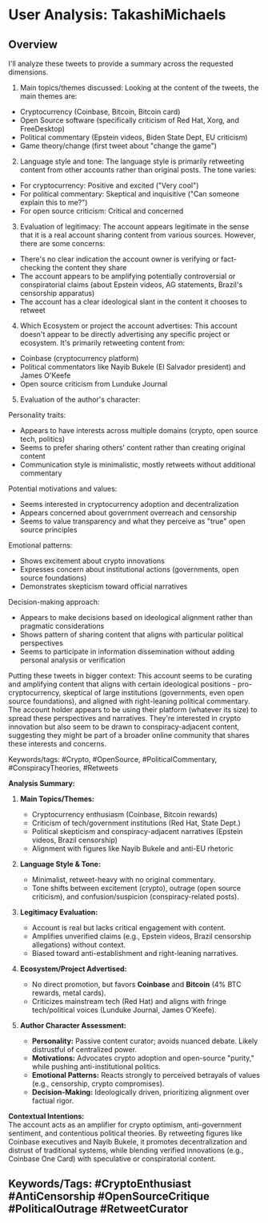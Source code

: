 # User Analysis: TakashiMichaels

## Overview

<think>
I'll analyze these tweets to provide a summary across the requested dimensions.

1. Main topics/themes discussed:
Looking at the content of the tweets, the main themes are:
- Cryptocurrency (Coinbase, Bitcoin, Bitcoin card)
- Open Source software (specifically criticism of Red Hat, Xorg, and FreeDesktop)
- Political commentary (Epstein videos, Biden State Dept, EU criticism)
- Game theory/change (first tweet about "change the game")

2. Language style and tone:
The language style is primarily retweeting content from other accounts rather than original posts. The tone varies:
- For cryptocurrency: Positive and excited ("Very cool")
- For political commentary: Skeptical and inquisitive ("Can someone explain this to me?")
- For open source criticism: Critical and concerned

3. Evaluation of legitimacy:
The account appears legitimate in the sense that it is a real account sharing content from various sources. However, there are some concerns:
- There's no clear indication the account owner is verifying or fact-checking the content they share
- The account appears to be amplifying potentially controversial or conspiratorial claims (about Epstein videos, AG statements, Brazil's censorship apparatus)
- The account has a clear ideological slant in the content it chooses to retweet

4. Which Ecosystem or project the account advertises:
This account doesn't appear to be directly advertising any specific project or ecosystem. It's primarily retweeting content from:
- Coinbase (cryptocurrency platform)
- Political commentators like Nayib Bukele (El Salvador president) and James O'Keefe
- Open source criticism from Lunduke Journal

5. Evaluation of the author's character:

Personality traits: 
- Appears to have interests across multiple domains (crypto, open source tech, politics)
- Seems to prefer sharing others' content rather than creating original content
- Communication style is minimalistic, mostly retweets without additional commentary

Potential motivations and values:
- Seems interested in cryptocurrency adoption and decentralization
- Appears concerned about government overreach and censorship
- Seems to value transparency and what they perceive as "true" open source principles

Emotional patterns:
- Shows excitement about crypto innovations
- Expresses concern about institutional actions (governments, open source foundations)
- Demonstrates skepticism toward official narratives

Decision-making approach:
- Appears to make decisions based on ideological alignment rather than pragmatic considerations
- Shows pattern of sharing content that aligns with particular political perspectives
- Seems to participate in information dissemination without adding personal analysis or verification

Putting these tweets in bigger context:
This account seems to be curating and amplifying content that aligns with certain ideological positions - pro-cryptocurrency, skeptical of large institutions (governments, even open source foundations), and aligned with right-leaning political commentary. The account holder appears to be using their platform (whatever its size) to spread these perspectives and narratives. They're interested in crypto innovation but also seem to be drawn to conspiracy-adjacent content, suggesting they might be part of a broader online community that shares these interests and concerns.

Keywords/tags: #Crypto, #OpenSource, #PoliticalCommentary, #ConspiracyTheories, #Retweets
</think>

**Analysis Summary:**

1. **Main Topics/Themes:**  
   - Cryptocurrency enthusiasm (Coinbase, Bitcoin rewards)  
   - Criticism of tech/government institutions (Red Hat, State Dept.)  
   - Political skepticism and conspiracy-adjacent narratives (Epstein videos, Brazil censorship)  
   - Alignment with figures like Nayib Bukele and anti-EU rhetoric  

2. **Language Style & Tone:**  
   - Minimalist, retweet-heavy with no original commentary.  
   - Tone shifts between excitement (crypto), outrage (open source criticism), and confusion/suspicion (conspiracy-related posts).  

3. **Legitimacy Evaluation:**  
   - Account is real but lacks critical engagement with content.  
   - Amplifies unverified claims (e.g., Epstein videos, Brazil censorship allegations) without context.  
   - Biased toward anti-establishment and right-leaning narratives.  

4. **Ecosystem/Project Advertised:**  
   - No direct promotion, but favors **Coinbase** and **Bitcoin** (4% BTC rewards, metal cards).  
   - Criticizes mainstream tech (Red Hat) and aligns with fringe tech/political voices (Lunduke Journal, James O’Keefe).  

5. **Author Character Assessment:**  
   - **Personality:** Passive content curator; avoids nuanced debate. Likely distrustful of centralized power.  
   - **Motivations:** Advocates crypto adoption and open-source "purity," while pushing anti-institutional politics.  
   - **Emotional Patterns:** Reacts strongly to perceived betrayals of values (e.g., censorship, crypto compromises).  
   - **Decision-Making:** Ideologically driven, prioritizing alignment over factual rigor.  

**Contextual Intentions:**  
The account acts as an amplifier for crypto optimism, anti-government sentiment, and contentious political theories. By retweeting figures like Coinbase executives and Nayib Bukele, it promotes decentralization and distrust of traditional systems, while blending verified innovations (e.g., Coinbase One Card) with speculative or conspiratorial content.  

**Keywords/Tags:** #CryptoEnthusiast #AntiCensorship #OpenSourceCritique #PoliticalOutrage #RetweetCurator
---
